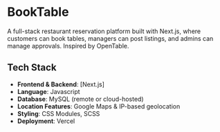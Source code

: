 # BookTable

A full-stack restaurant reservation platform built with Next.js, where customers can book tables, managers can post listings, and admins can manage approvals. Inspired by OpenTable.

## Tech Stack

- **Frontend & Backend**: [Next.js]
- **Language**: Javascript
- **Database**: MySQL (remote or cloud-hosted)
- **Location Features**: Google Maps & IP-based geolocation
- **Styling**: CSS Modules, SCSS
- **Deployment**: Vercel
